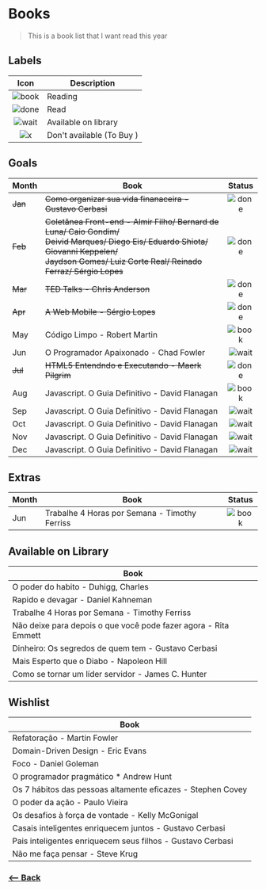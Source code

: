 # Books
> This is a book list that I want read this year

## Labels

| Icon | Description |
|:---: |---   |
| ![book](https://rawgit.com/afonsopacifer/2017-goals/master/icons/book.svg) | Reading |
| ![done](https://rawgit.com/afonsopacifer/2017-goals/master/icons/done.svg) | Read |
| ![wait](https://rawgit.com/afonsopacifer/2017-goals/master/icons/wait.svg) | Available on library |
| ![x](https://rawgit.com/afonsopacifer/2017-goals/master/icons/x.svg) | Don't available (To Buy ) |

## Goals

| Month | Book | Status |
|---    |---   |:---:     |
|  <s>Jan</s>  | <s>Como organizar sua vida finanaceira - Gustavo Cerbasi</s> | ![done](https://rawgit.com/afonsopacifer/2017-goals/master/icons/done.svg) |
|  <s>Feb</s>  | <s>Coletânea Front-end - Almir Filho/ Bernard de Luna/ Caio Gondim/ </br>Deivid Marques/ Diego Eis/ Eduardo Shiota/ Giovanni Keppelen/ </br>Jaydson Gomes/ Luiz Corte Real/ Reinado Ferraz/ Sérgio Lopes </s> | ![done](https://rawgit.com/afonsopacifer/2017-goals/master/icons/done.svg) |
|  <s>Mar</s>  | <s>TED Talks - Chris Anderson</s> | ![done](https://rawgit.com/afonsopacifer/2017-goals/master/icons/done.svg) |
|  <s>Apr</s>  | <s>A Web Mobile - Sérgio Lopes</s> | ![done](https://rawgit.com/afonsopacifer/2017-goals/master/icons/done.svg) |
|  May  |Código Limpo - Robert Martin | ![book](https://rawgit.com/afonsopacifer/2017-goals/master/icons/book.svg) |
|  Jun  | O Programador Apaixonado - Chad Fowler  | ![wait](https://rawgit.com/afonsopacifer/2017-goals/master/icons/wait.svg) | Available on library |
|  <s>Jul</s>  | <s>HTML5 Entendndo e Executando - Maerk Pilgrim</s> |![done](https://rawgit.com/afonsopacifer/2017-goals/master/icons/done.svg) |
|  Aug  | Javascript. O Guia Definitivo - David Flanagan |![book](https://rawgit.com/afonsopacifer/2017-goals/master/icons/book.svg) |
|  Sep  | Javascript. O Guia Definitivo - David Flanagan |![wait](https://rawgit.com/afonsopacifer/2017-goals/master/icons/wait.svg) | Available on library |
|  Oct  | Javascript. O Guia Definitivo - David Flanagan | ![wait](https://rawgit.com/afonsopacifer/2017-goals/master/icons/wait.svg) | Available on library |
|  Nov  | Javascript. O Guia Definitivo - David Flanagan | ![wait](https://rawgit.com/afonsopacifer/2017-goals/master/icons/wait.svg) | Available on library |
|  Dec  | Javascript. O Guia Definitivo - David Flanagan | ![wait](https://rawgit.com/afonsopacifer/2017-goals/master/icons/wait.svg) | Available on library |

## Extras

| Month | Book | Status |
|---    |---   |:---:   |
| Jun   | Trabalhe 4 Horas por Semana - Timothy Ferriss | ![book](https://rawgit.com/afonsopacifer/2017-goals/master/icons/book.svg) |

## Available on Library

| Book |
|---   |
| O poder do habito - Duhigg, Charles |
| Rapido e devagar - Daniel Kahneman |
| Trabalhe 4 Horas por Semana - Timothy Ferriss |
| Não deixe para depois o que você pode fazer agora - Rita Emmett |
| Dinheiro: Os segredos de quem tem - Gustavo Cerbasi |
| Mais Esperto que o Diabo - Napoleon Hill |
| Como se tornar um líder servidor - James C. Hunter |

## Wishlist

| Book |
|---   |
| Refatoração - Martin Fowler |
| Domain-Driven Design -  Eric Evans |
| Foco - Daniel Goleman |
| O programador pragmático *  Andrew Hunt |
| Os 7 hábitos das pessoas altamente eficazes - Stephen Covey |
| O poder da ação - Paulo Vieira |
| Os desafios à força de vontade - Kelly McGonigal |
| Casais inteligentes enriquecem juntos - Gustavo Cerbasi |
| Pais inteligentes enriquecem seus filhos - Gustavo Cerbasi |
| Não me faça pensar - Steve Krug |


### [<-- Back](https://github.com/simoneas02/2017-goals)
